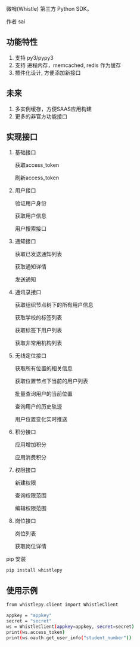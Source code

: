 微哨(Whistle) 第三方 Python SDK。

作者 sai

## 功能特性
 1. 支持 py3/pypy3
 2. 支持 进程内存，memcached, redis 作为缓存
 3. 插件化设计, 方便添加新接口
 
 
## 未来
 1. 多实例缓存，方便SAAS应用构建
 2. 更多的非官方功能接口
 
## 实现接口

1. 基础接口

    获取access_token
    
    刷新access_token
    
2. 用户接口

    验证用户身份

    获取用户信息
    
    用户搜索接口
    
3. 通知接口

    获取已发送通知列表
    
    获取通知详情
    
    发送通知

5. 通讯录接口

    获取组织节点树下的所有用户信息
    
    获取学校的标签列表
    
    获取标签下用户列表
    
    获取非常用机构列表

6. 无线定位接口

    获取所有位置的相关信息
    
    获取位置节点下当前的用户列表
    
    批量查询用户的当前位置
    
    查询用户的历史轨迹
    
    用户位置变化实时推送

7. 积分接口

    应用增加积分
    
    应用消费积分

8. 权限接口

    新建权限
    
    查询权限范围

    编辑权限范围
    
9. 岗位接口

    岗位列表
    
    获取岗位详情


pip 安装
```bash
pip install whistlepy
```


## 使用示例

```bash
from whistlepy.client import WhistleClient

appkey = "appkey"
secret = "secret"
ws = WhistleClient(appkey=appkey, secret=secret)
print(ws.access_token)
print(ws.oauth.get_user_info("student_number"))

```

